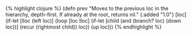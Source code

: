 {% highlight clojure %}
(defn prev
  "Moves to the previous loc in the hierarchy, depth-first. If already
  at the root, returns nil."
  {:added "1.0"}
  [loc]
    (if-let [lloc (left loc)]
      (loop [loc lloc]
        (if-let [child (and (branch? loc) (down loc))]
          (recur (rightmost child))
          loc))
      (up loc)))
{% endhighlight %}

